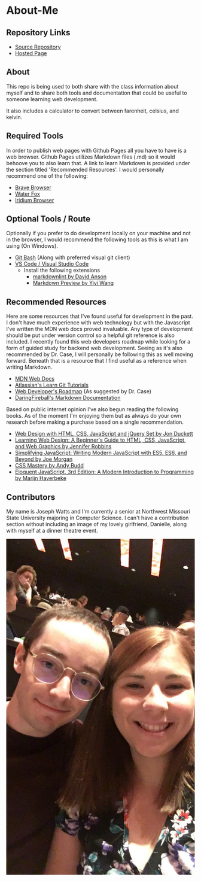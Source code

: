 # About-Me

## Repository Links

- [Source Repository](https://github.com/JosephCW/about-me)
- [Hosted Page](http://josephwatts.me/about-me/)

## About

This repo is being used to both share with the class information about myself and to share both tools and documentation that could be useful to someone learning web development.

It also includes a calculator to convert between farenheit, celsius, and kelvin.

## Required Tools

In order to publish web pages with Github Pages all you have to have is a web browser. Github Pages utilizes Markdown files (.md) so it would behoove you to also learn that. A link to learn Markdown is provided under the section titled 'Recommended Resources'. I would personally recommend one of the following:

- [Brave Browser](https://brave.com/)
- [Water Fox](https://www.waterfox.net/)
- [Iridium Browser](https://iridiumbrowser.de)

## Optional Tools / Route

Optionally if you prefer to do development locally on your machine and not in the browser, I would recommend the following tools as this is what I am using (On Windows).

- [Git Bash](https://gitforwindows.org/) (Along with preferred visual git client)
- [VS Code / Visual Studio Code](https://code.visualstudio.com/)
  - Install the following extensions
    - [markdownlint by David Anson](https://github.com/DavidAnson/vscode-markdownlint)
    - [Markdown Preview by Yiyi Wang](https://github.com/shd101wyy/vscode-markdown-preview-enhanced)

## Recommended Resources

Here are some resources that I've found useful for development in the past. I don't have much experience with web technology but with the Javascript I've written the MDN web docs proved invaluable. Any type of development should be put under version control so a helpful git reference is also included. I recently found this web developers roadmap while looking for a form of guided study for backend web development. Seeing as it's also recommended by Dr. Case, I will personally be following this as well moving forward. Beneath that is a resource that I find useful as a reference when writing Markdown.

- [MDN Web Docs](https://developer.mozilla.org/en-US/docs/Learn)
- [Atlassian's Learn Git Tutorials](https://www.atlassian.com/git/tutorials/learn-git-with-bitbucket-cloud)
- [Web Developer's Roadmap](https://github.com/kamranahmedse/developer-roadmap) (As suggested by Dr. Case)
- [DaringFireball's Markdown Documentation](https://daringfireball.net/projects/markdown/syntax)

Based on public internet opinion I've also begun reading the following books. As of the moment I'm enjoying them but as always do your own research before making a purchase based on a single recommendation.

- [Web Design with HTML, CSS, JavaScript and jQuery Set by Jon Duckett](https://www.amazon.com/Web-Design-HTML-JavaScript-jQuery/dp/1118907442)
- [Learning Web Design: A Beginner's Guide to HTML, CSS, JavaScript, and Web Graphics by Jennifer Robbins](https://www.amazon.com/gp/product/1449319270/ref=ppx_yo_dt_b_asin_title_o04_s01?ie=UTF8&psc=1)
- [Simplifying JavaScript: Writing Modern JavaScript with ES5, ES6, and Beyond by Joe Morgan](https://www.amazon.com/gp/product/1680502883/ref=ppx_yo_dt_b_asin_title_o04_s00?ie=UTF8&psc=1)
- [CSS Mastery by Andy Budd](https://www.amazon.com/gp/product/1430258632/ref=ppx_yo_dt_b_asin_title_o03_s00?ie=UTF8&psc=1)
- [Eloquent JavaScript, 3rd Edition: A Modern Introduction to Programming by Marijn Haverbeke](https://www.amazon.com/gp/product/1593279507/ref=ppx_yo_dt_b_asin_title_o02_s00?ie=UTF8&psc=1)

## Contributors

My name is Joseph Watts and I'm currently a senior at Northwest Missouri State University majoring in Computer Science.
I can't have a contribution section without including an image of my lovely girlfriend, Danielle, along with myself at a dinner theatre event.

![!dinner theater picture!](resources/images/dinnerTheaterPhoto.jpg)
